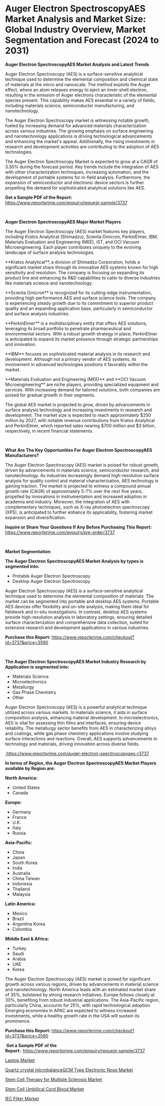 <p><h1>Auger Electron SpectroscopyAES Market Analysis and Market Size: Global Industry Overview, Market Segmentation and Forecast (2024 to 2031)</h1></p><p><strong>Auger Electron SpectroscopyAES Market Analysis and Latest Trends</strong></p>
<p><p>Auger Electron Spectroscopy (AES) is a surface-sensitive analytical technique used to determine the elemental composition and chemical state of materials at the micro and nanoscale. The method exploits the Auger effect, where an atom releases energy to eject an inner-shell electron, resulting in the emission of Auger electrons characteristic of the elemental species present. This capability makes AES essential in a variety of fields, including materials science, semiconductor manufacturing, and nanotechnology.</p><p>The Auger Electron Spectroscopy market is witnessing notable growth, fueled by increasing demand for advanced materials characterization across various industries. The growing emphasis on surface engineering and nanotechnology applications is driving technological advancements and enhancing the market's appeal. Additionally, the rising investments in research and development activities are contributing to the adoption of AES technologies.</p><p>The Auger Electron Spectroscopy Market is expected to grow at a CAGR of 3.30% during the forecast period. Key trends include the integration of AES with other characterization techniques, increasing automation, and the development of portable systems for in-field analysis. Furthermore, the expansion of semiconductor and electronic device sectors is further propelling the demand for sophisticated analytical solutions like AES.</p></p>
<p><strong>Get a Sample PDF of the Report:&nbsp;</strong> <a href="https://www.reportprime.com/enquiry/request-sample/3737?utm_campaign=12&utm_medium=2&utm_source=Github&utm_content=ia&utm_term=15112024&utm_id=auger-electron-spectroscopyaes">https://www.reportprime.com/enquiry/request-sample/3737</a></p>
<p>&nbsp;</p>
<p><strong>Auger Electron SpectroscopyAES Major Market Players</strong></p>
<p><p>The Auger Electron Spectroscopy (AES) market features key players, including Kratos Analytical (Shimadzu), Scienta Omicron, PerkinElmer, IBM, Materials Evaluation and Engineering (MEE), iST, and OCI Vacuum Microengineering. Each player contributes uniquely to the evolving landscape of surface analysis technologies.</p><p>**Kratos Analytical**, a division of Shimadzu Corporation, holds a significant market share through its innovative AES systems known for high sensitivity and resolution. The company is focusing on expanding its product line and enhancing its R&D capabilities to cater to diverse industries like materials science and nanotechnology.</p><p>**Scienta Omicron** is recognized for its cutting-edge instrumentation, providing high-performance AES and surface science tools. The company is experiencing steady growth due to its commitment to superior product quality and an expanding application base, particularly in semiconductor and surface analysis industries.</p><p>**PerkinElmer** is a multidisciplinary entity that offers AES solutions, leveraging its broad portfolio to penetrate pharmaceutical and environmental sectors. With a robust growth strategy in place, PerkinElmer is anticipated to expand its market presence through strategic partnerships and innovation.</p><p>**IBM** focuses on sophisticated material analysis in its research and development. Although not a primary vendor of AES systems, its involvement in advanced technologies positions it favorably within the market.</p><p>**Materials Evaluation and Engineering (MEE)** and **OCI Vacuum Microengineering** are niche players, providing specialized equipment and services. With increasing demand for tailored solutions, both companies are poised for gradual growth in their segments.</p><p>The global AES market is projected to grow, driven by advancements in surface analysis technology and increasing investments in research and development. The market size is expected to reach approximately $250 million by 2027, with notable revenue contributions from Kratos Analytical and PerkinElmer, which reported sales nearing $700 million and $3 billion, respectively, in recent financial statements.</p></p>
<p>&nbsp;</p>
<p><strong>What Are The Key Opportunities For Auger Electron SpectroscopyAES Manufacturers?</strong></p>
<p><p>The Auger Electron Spectroscopy (AES) market is poised for robust growth, driven by advancements in materials science, semiconductor research, and nanotechnology. As industries increasingly demand high-resolution surface analysis for quality control and material characterization, AES technology is gaining traction. The market is projected to witness a compound annual growth rate (CAGR) of approximately 5-7% over the next five years, propelled by innovations in instrumentation and increased adoption in academia and industry. Moreover, the integration of AES with complementary techniques, such as X-ray photoelectron spectroscopy (XPS), is anticipated to further enhance its applicability, fostering market expansion and diversification.</p></p>
<p><strong>Inquire or Share Your Questions If Any Before Purchasing This Report:</strong> <a href="https://www.reportprime.com/enquiry/pre-order/3737?utm_campaign=12&utm_medium=2&utm_source=Github&utm_content=ia&utm_term=15112024&utm_id=auger-electron-spectroscopyaes">https://www.reportprime.com/enquiry/pre-order/3737</a></p>
<p>&nbsp;</p>
<p><strong>Market Segmentation</strong></p>
<p><strong>The Auger Electron SpectroscopyAES Market Analysis by types is segmented into:</strong></p>
<p><ul><li>Protable Auger Electron Spectroscopy</li><li>Desktop Auger Electron Spectroscopy</li></ul></p>
<p><p>Auger Electron Spectroscopy (AES) is a surface-sensitive analytical technique used to determine the elemental composition of materials. The market can be segmented into portable and desktop AES systems. Portable AES devices offer flexibility and on-site analysis, making them ideal for fieldwork and in-situ investigations. In contrast, desktop AES systems provide high-resolution analysis in laboratory settings, ensuring detailed surface characterization and comprehensive data collection, suited for extensive research and development applications in various industries.</p></p>
<p><strong>Purchase this Report:&nbsp;</strong><a href="https://www.reportprime.com/checkout?id=3737&price=3590&utm_campaign=12&utm_medium=2&utm_source=Github&utm_content=ia&utm_term=15112024&utm_id=auger-electron-spectroscopyaes">https://www.reportprime.com/checkout?id=3737&price=3590</a></p>
<p>&nbsp;</p>
<p><strong>The Auger Electron SpectroscopyAES Market Industry Research by Application is segmented into:</strong></p>
<p><ul><li>Materials Science</li><li>Microelectronics</li><li>Metallurgy</li><li>Gas Phase Chemistry</li><li>Other</li></ul></p>
<p><p>Auger Electron Spectroscopy (AES) is a powerful analytical technique utilized across various markets. In materials science, it aids in surface composition analysis, enhancing material development. In microelectronics, AES is vital for assessing thin films and interfaces, ensuring device reliability. The metallurgy sector benefits from AES in characterizing alloys and coatings, while gas phase chemistry applications involve studying surface interactions and reactions. Overall, AES supports advancements in technology and materials, driving innovation across diverse fields.</p></p>
<p><a href="https://www.reportprime.com/auger-electron-spectroscopyaes-r3737?utm_campaign=12&utm_medium=2&utm_source=Github&utm_content=ia&utm_term=15112024&utm_id=auger-electron-spectroscopyaes">&nbsp;https://www.reportprime.com/auger-electron-spectroscopyaes-r3737</a></p>
<p><strong>In terms of Region, the Auger Electron SpectroscopyAES Market Players available by Region are:</strong></p>
<p>
    <p> <strong> North America: </strong>
        <ul>
            <li>United States</li>
            <li>Canada</li>
        </ul>
        </p> 
    <p> <strong> Europe: </strong>
        <ul>
            <li>Germany</li>
            <li>France</li>
            <li>U.K.</li>
            <li>Italy</li>
            <li>Russia</li>
        </ul>
        </p> 
    <p> <strong> Asia-Pacific: </strong>
        <ul>
            <li>China</li>
            <li>Japan</li>
            <li>South Korea</li>
            <li>India</li>
            <li>Australia</li>
            <li>China Taiwan</li>
            <li>Indonesia</li>
            <li>Thailand</li>
            <li>Malaysia</li>
        </ul>
        </p> 
    <p> <strong> Latin America: </strong>
        <ul>
            <li>Mexico</li>
            <li>Brazil</li>
            <li>Argentina Korea</li>
            <li>Colombia</li>
        </ul>
        </p> 
    <p> <strong> Middle East & Africa: </strong>
        <ul>
            <li>Turkey</li>
            <li>Saudi</li>
            <li>Arabia</li>
            <li>UAE</li>
            <li>Korea</li>
        </ul>
    </p>
    </p>
<p><p>The Auger Electron Spectroscopy (AES) market is poised for significant growth across various regions, driven by advancements in material science and nanotechnology. North America leads with an estimated market share of 35%, bolstered by strong research initiatives. Europe follows closely at 30%, benefiting from robust industrial applications. The Asia-Pacific region, particularly China, accounts for 25%, with rapid technological adoption. Emerging economies in APAC are expected to witness increased investments, while a healthy growth rate in the USA will sustain its prominence.</p></p>
<p><strong>Purchase this Report: </strong><a href="https://www.reportprime.com/checkout?id=3737&price=3590&utm_campaign=12&utm_medium=2&utm_source=Github&utm_content=ia&utm_term=15112024&utm_id=auger-electron-spectroscopyaes">https://www.reportprime.com/checkout?id=3737&price=3590</a></p>
<p>&nbsp;<strong>Get a Sample PDF of the Report:&nbsp;&nbsp;</strong><a href="https://www.reportprime.com/enquiry/request-sample/3737?utm_campaign=12&utm_medium=2&utm_source=Github&utm_content=ia&utm_term=15112024&utm_id=auger-electron-spectroscopyaes">https://www.reportprime.com/enquiry/request-sample/3737</a></p>
<p><strong></strong></p>
<p><p><a href="https://www.linkedin.com/pulse/exploring-laptop-market-strategic-insights-growth-opportunities-flgqf?utm_campaign=12&utm_medium=2&utm_source=Github&utm_content=ia&utm_term=15112024&utm_id=auger-electron-spectroscopyaes">Laptop Market</a></p><p><a href="https://github.com/AbbasMahmud554/Market-Research-Report-List-1/blob/main/quartz-crystal-microbalanceqcm-type-electronic-nose-market.md?utm_campaign=12&utm_medium=2&utm_source=Github&utm_content=ia&utm_term=15112024&utm_id=auger-electron-spectroscopyaes">Quartz crystal microbalanceQCM Type Electronic Nose Market</a></p><p><a href="https://issuu.com/reportprime-2/docs/stem-cell-therapy-for-multiple-scle_c3d7023af0d946?utm_campaign=12&utm_medium=2&utm_source=Github&utm_content=ia&utm_term=15112024&utm_id=auger-electron-spectroscopyaes">Stem Cell Therapy for Multiple Sclerosis Market</a></p><p><a href="https://issuu.com/reportprime-2/docs/stem-cell-umbilical-cord-blood-mark_a8a164c916cd4e?utm_campaign=12&utm_medium=2&utm_source=Github&utm_content=ia&utm_term=15112024&utm_id=auger-electron-spectroscopyaes">Stem Cell Umbilical Cord Blood Market</a></p><p><a href="https://github.com/JakirUddin511/Market-Research-Report-List-1/blob/main/iec-filter-market.md?utm_campaign=12&utm_medium=2&utm_source=Github&utm_content=ia&utm_term=15112024&utm_id=auger-electron-spectroscopyaes">IEC Filter Market</a></p></p>